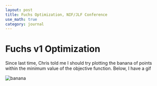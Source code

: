 ```yaml
---
layout: post
title: Fuchs Optimization, NIF/JLF Conference
use_math: true
category: journal
---
```


# Fuchs v1 Optimization

Since last time, Chris told me I should try plotting the banana of points within the minimum value of the objective function. Below, I have a gif

![banana](https://github.com/ronak-n-desai/ronak-n-desai.github.io/assets/98538788/56769106-b934-4416-9f37-e441c3559d7e)
